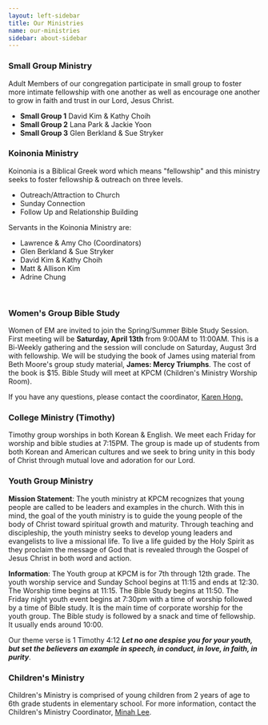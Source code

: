```yaml
---
layout: left-sidebar
title: Our Ministries
name: our-ministries
sidebar: about-sidebar
---
```

### Small Group Ministry
Adult Members of our congregation participate in small group to foster more intimate fellowship with one another as well as encourage one another to grow in faith and trust in our Lord, Jesus Christ.

* **Small Group 1** David Kim & Kathy Choih
* **Small Group 2** Lana Park & Jackie Yoon
* **Small Group 3** Glen Berkland & Sue Stryker

### Koinonia Ministry
Koinonia is a Biblical Greek word which means "fellowship" and this ministry seeks to foster fellowship & outreach on three levels.

* Outreach/Attraction to Church
* Sunday Connection
* Follow Up and Relationship Building

Servants in the Koinonia Ministry are:

* Lawrence & Amy Cho (Coordinators)
* Glen Berkland & Sue Stryker
* David Kim & Kathy Choih
* Matt & Allison Kim
* Adrine Chung

<span id="Womens-Group-Bible-Study">&nbsp;</span>
### Women's Group Bible Study

Women of EM are invited to join the Spring/Summer Bible Study Session. First meeting will be **Saturday, April 13th** from 9:00AM to 11:00AM. This is a Bi-Weekly gathering and the session will conclude on Saturday, August 3rd with fellowship. We will be studying the book of James using material from Beth Moore's group study material, **James: Mercy Triumphs**. The cost of the book is $15. Bible Study will meet at KPCM (Children's Ministry Worship Room).

If you have any questions, please contact the coordinator, <a href="javascript:location='mailto:\u006b\u0061\u0072\u0065\u006e\u0065\u0068\u0038\u0038\u0040\u0067\u006d\u0061\u0069\u006c\u002e\u0063\u006f\u006d';void 0">Karen Hong.</a>

### College Ministry (Timothy)
Timothy group worships in both Korean &amp; English. We meet each Friday for worship and bible studies at 7:15PM. The group is made up of students from both Korean and American cultures and we seek to bring unity in this body of Christ through mutual love and adoration for our Lord.

### Youth Group Ministry
**Mission Statement**: The youth ministry at KPCM recognizes that young people are called to be leaders and examples in the church. With this in mind, the goal of the youth ministry is to guide the young people of the body of Christ toward spiritual growth and maturity. Through teaching and discipleship, the youth ministry seeks to develop young leaders and evangelists to live a missional life. To live a life guided by the Holy Spirit as they proclaim the message of God that is revealed through the Gospel of Jesus Christ in both word and action.

**Information**: The Youth group at KPCM is for 7th through 12th grade. The youth worship service and Sunday School begins at 11:15 and ends at 12:30. The Worship time begins at 11:15. The Bible Study begins at 11:50. The Friday night youth event begins at 7:30pm with a time of worship followed by a time of Bible study. It is the main time of corporate worship for the youth group. The Bible study is followed by a snack and time of fellowship. It usually ends around 10:00.

Our theme verse is 1 Timothy 4:12 ***Let no one despise you for your youth, but set the believers an example in speech, in conduct, in love, in faith, in purity***.

### Children's Ministry
Children's Ministry is comprised of young children from 2 years of age to 6th grade students in elementary school. For more information, contact the Children's Ministry Coordinator, [Minah Lee](mailto:minahlee531@gmail.com).